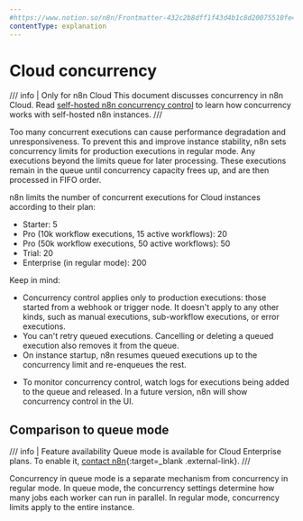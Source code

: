 ```yaml
---
#https://www.notion.so/n8n/Frontmatter-432c2b8dff1f43d4b1c8d20075510fe4
contentType: explanation
---
```


# Cloud concurrency

/// info | Only for n8n Cloud
This document discusses concurrency in n8n Cloud. Read [self-hosted n8n concurrency control](/hosting/scaling/concurrency-control/) to learn how concurrency works with self-hosted n8n instances.
///

Too many concurrent executions can cause performance degradation and unresponsiveness. To prevent this and improve instance stability, n8n sets concurrency limits for production executions in regular mode. Any executions beyond the limits queue for later processing. These executions remain in the queue until concurrency capacity frees up, and are then processed in FIFO order.

n8n limits the number of concurrent executions for Cloud instances according to their plan:

* Starter: 5
* Pro (10k workflow executions, 15 active workflows): 20
* Pro (50k workflow executions, 50 active workflows): 50
* Trial: 20
* Enterprise (in regular mode): 200

Keep in mind:

- Concurrency control applies only to production executions: those started from a webhook or trigger node. It doesn't apply to any other kinds, such as manual executions, sub-workflow executions, or error executions.
- You can't retry queued executions. Cancelling or deleting a queued execution also removes it from the queue.
- On instance startup, n8n resumes queued executions up to the concurrency limit and re-enqueues the rest.
<!-- vale off -->
- To monitor concurrency control, watch logs for executions being added to the queue and released. In a future version, n8n will show concurrency control in the UI.
<!-- vale on -->

## Comparison to queue mode

/// info | Feature availability
Queue mode is available for Cloud Enterprise plans. To enable it, [contact n8n](https://n8n-community.typeform.com/to/y9X2YuGa){:target=_blank .external-link}.
///

Concurrency in queue mode is a separate mechanism from concurrency in regular mode. In queue mode, the concurrency settings determine how many jobs each worker can run in parallel. In regular mode, concurrency limits apply to the entire instance.
